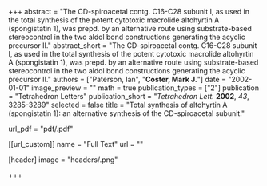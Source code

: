 +++
abstract = "The CD-spiroacetal contg. C16-C28 subunit I, as used in the total synthesis of the potent cytotoxic macrolide altohyrtin A (spongistatin 1), was prepd. by an alternative route using substrate-based stereocontrol in the two aldol bond constructions generating the acyclic precursor II."
abstract_short = "The CD-spiroacetal contg. C16-C28 subunit I, as used in the total synthesis of the potent cytotoxic macrolide altohyrtin A (spongistatin 1), was prepd. by an alternative route using substrate-based stereocontrol in the two aldol bond constructions generating the acyclic precursor II."
authors = ["Paterson, Ian", "**Coster, Mark J.**"]
date = "2002-01-01"
image_preview = ""
math = true
publication_types = ["2"]
publication = "Tetrahedron Letters"
publication_short = "_Tetrahedron Lett._ **2002**, _43_, 3285-3289"
selected = false
title = "Total synthesis of altohyrtin A (spongistatin 1): an alternative synthesis of the CD-spiroacetal subunit."

url_pdf = "pdf/.pdf"

[[url_custom]]
  name = "Full Text"
  url = ""

[header]
image = "headers/.png"


+++

